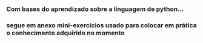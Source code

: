 ### Com bases do aprendizado sobre a linguagem de python...

### segue em anexo mini-exercicios usado para colocar em prática o conhecimento adquirido no momento
